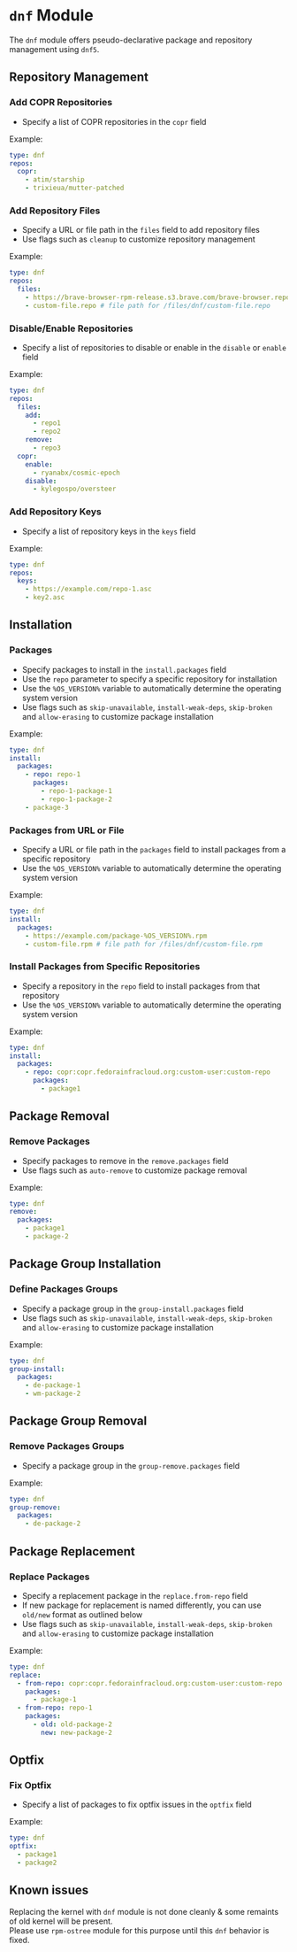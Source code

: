 # **`dnf` Module**

The `dnf` module offers pseudo-declarative package and repository management using `dnf5`.

## Repository Management

### Add COPR Repositories

* Specify a list of COPR repositories in the `copr` field

Example:
```yaml
type: dnf
repos:
  copr:
    - atim/starship
    - trixieua/mutter-patched
```

### Add Repository Files

* Specify a URL or file path in the `files` field to add repository files
* Use flags such as `cleanup` to customize repository management

Example:
```yaml
type: dnf
repos:
  files:
    - https://brave-browser-rpm-release.s3.brave.com/brave-browser.repo
    - custom-file.repo # file path for /files/dnf/custom-file.repo
```

### Disable/Enable Repositories

* Specify a list of repositories to disable or enable in the `disable` or `enable` field

Example:
```yaml
type: dnf
repos:
  files:
    add:
      - repo1
      - repo2
    remove:
      - repo3
  copr:
    enable:
      - ryanabx/cosmic-epoch
    disable:
      - kylegospo/oversteer
```

### Add Repository Keys

* Specify a list of repository keys in the `keys` field

Example:
```yaml
type: dnf
repos:
  keys:
    - https://example.com/repo-1.asc
    - key2.asc
```

## Installation

### Packages

* Specify packages to install in the `install.packages` field
* Use the `repo` parameter to specify a specific repository for installation
* Use the `%OS_VERSION%` variable to automatically determine the operating system version
* Use flags such as `skip-unavailable`, `install-weak-deps`, `skip-broken` and `allow-erasing` to customize package installation

Example:
```yaml
type: dnf
install:
  packages:
    - repo: repo-1
      packages:
        - repo-1-package-1
        - repo-1-package-2
    - package-3
```

### Packages from URL or File

* Specify a URL or file path in the `packages` field to install packages from a specific repository
* Use the `%OS_VERSION%` variable to automatically determine the operating system version

Example:
```yaml
type: dnf
install:
  packages:
    - https://example.com/package-%OS_VERSION%.rpm
    - custom-file.rpm # file path for /files/dnf/custom-file.rpm
```

### Install Packages from Specific Repositories

* Specify a repository in the `repo` field to install packages from that repository
* Use the `%OS_VERSION%` variable to automatically determine the operating system version

Example:
```yaml
type: dnf
install:
  packages:
    - repo: copr:copr.fedorainfracloud.org:custom-user:custom-repo
      packages:
        - package1
```

## Package Removal

### Remove Packages

* Specify packages to remove in the `remove.packages` field
* Use flags such as `auto-remove` to customize package removal

Example:
```yaml
type: dnf
remove:
  packages:
    - package1
    - package-2
```

## Package Group Installation

### Define Packages Groups

* Specify a package group in the `group-install.packages` field
* Use flags such as `skip-unavailable`, `install-weak-deps`, `skip-broken` and `allow-erasing` to customize package installation

Example:
```yaml
type: dnf
group-install:
  packages:
    - de-package-1
    - wm-package-2
```

## Package Group Removal

### Remove Packages Groups

* Specify a package group in the `group-remove.packages` field

Example:
```yaml
type: dnf
group-remove:
  packages:
    - de-package-2
```

## Package Replacement

### Replace Packages

* Specify a replacement package in the `replace.from-repo` field
* If new package for replacement is named differently, you can use `old/new` format as outlined below
* Use flags such as `skip-unavailable`, `install-weak-deps`, `skip-broken` and `allow-erasing` to customize package installation

Example:
```yaml
type: dnf
replace:
  - from-repo: copr:copr.fedorainfracloud.org:custom-user:custom-repo
    packages:
      - package-1
  - from-repo: repo-1
    packages:
      - old: old-package-2
        new: new-package-2
```

## Optfix

### Fix Optfix

* Specify a list of packages to fix optfix issues in the `optfix` field

Example:
```yaml
type: dnf
optfix:
  - package1
  - package2
```

## Known issues

Replacing the kernel with `dnf` module is not done cleanly & some remaints of old kernel will be present.  
Please use `rpm-ostree` module for this purpose until this `dnf` behavior is fixed.
